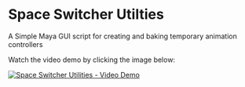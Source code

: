 # Space Switcher Utilties
A Simple Maya GUI script for creating and baking temporary animation controllers

Watch the video demo by clicking the image below:

[![Space Switcher Utilities - Video Demo](https://img.youtube.com/vi/59wm0sgNtt4/0.jpg)](https://www.youtube.com/watch?v=59wm0sgNtt4)
